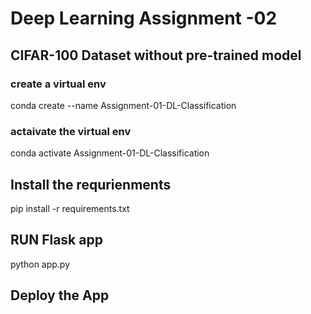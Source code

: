 # Deep Learning Assignment -02 

## CIFAR-100 Dataset without pre-trained model


### create a virtual env

conda create --name Assignment-01-DL-Classification

### actaivate the virtual env

conda activate Assignment-01-DL-Classification

## Install the requrienments

pip install -r requirements.txt


## RUN Flask app
python app.py

## Deploy the App
<!-- Go to render.com dashboard
create web service 
get SERVICE_ID and RENDER_TOKEN and update in GITHUB SECRETS -->